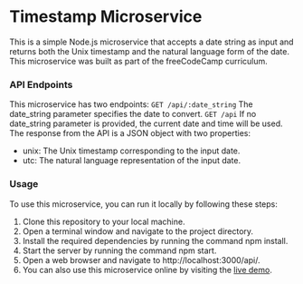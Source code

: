 # Timestamp Microservice

This is a simple Node.js microservice that accepts a date string as input and returns both the Unix timestamp and the natural language form of the date. This microservice was built as part of the freeCodeCamp curriculum.

### API Endpoints

This microservice has two endpoints:
`GET /api/:date_string`
The date_string parameter specifies the date to convert.
`GET /api`
If no date_string parameter is provided, the current date and time will be used.
The response from the API is a JSON object with two properties:

- unix: The Unix timestamp corresponding to the input date.
- utc: The natural language representation of the input date.

### Usage

To use this microservice, you can run it locally by following these steps:

1. Clone this repository to your local machine.
2. Open a terminal window and navigate to the project directory.
3. Install the required dependencies by running the command npm install.
4. Start the server by running the command npm start.
5. Open a web browser and navigate to http://localhost:3000/api/.
6. You can also use this microservice online by visiting the [live demo](https://boilerplate-project-timestamp.zarina-k.repl.co).

